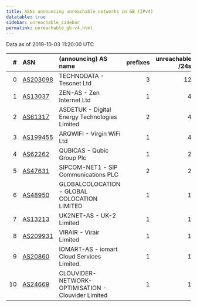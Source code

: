 ```yaml
---
title: ASNs announcing unreachable networks in GB (IPv4)
datatable: true
sidebar: unreachable_sidebar
permalink: unreachable_gb-v4.html
---
```


Data as of 2019-10-03 11:20:00 UTC


<div class="datatable-begin"></div>

|   # | ASN                                      | (announcing) AS name                               |   prefixes |   unreachable /24s |
|----:|:-----------------------------------------|:---------------------------------------------------|-----------:|-------------------:|
|   0 | [AS203098](unreachable_AS203098-v4.html) | TECHNODATA - Tesonet Ltd                           |          3 |                 12 |
|   1 | [AS13037](unreachable_AS13037-v4.html)   | ZEN-AS - Zen Internet Ltd                          |          1 |                  4 |
|   2 | [AS61317](unreachable_AS61317-v4.html)   | ASDETUK - Digital Energy Technologies Limited      |          2 |                  4 |
|   3 | [AS199455](unreachable_AS199455-v4.html) | ARQWIFI - Virgin WiFi Ltd                          |          1 |                  4 |
|   4 | [AS62262](unreachable_AS62262-v4.html)   | QUBICAS - Qubic Group Plc                          |          1 |                  2 |
|   5 | [AS47631](unreachable_AS47631-v4.html)   | SIPCOM-NET1 - SIP Communications PLC               |          2 |                  2 |
|   6 | [AS48950](unreachable_AS48950-v4.html)   | GLOBALCOLOCATION - GLOBAL COLOCATION LIMITED       |          1 |                  1 |
|   7 | [AS13213](unreachable_AS13213-v4.html)   | UK2NET-AS - UK-2 Limited                           |          1 |                  1 |
|   8 | [AS209931](unreachable_AS209931-v4.html) | VIRAIR - Virair Limited                            |          1 |                  1 |
|   9 | [AS20860](unreachable_AS20860-v4.html)   | IOMART-AS - iomart Cloud Services Limited.         |          1 |                  1 |
|  10 | [AS24669](unreachable_AS24669-v4.html)   | CLOUVIDER-NETWORK-OPTIMISATION - Clouvider Limited |          1 |                  1 |

<div class="datatable-end"></div>